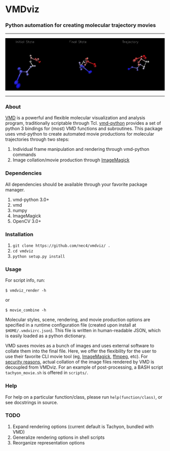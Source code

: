 # VMDviz
### Python automation for creating molecular trajectory movies 

---
<p align="center">
<img src='demo_1.gif' width=900px>
</p>

---

### About

[VMD](https://www.ks.uiuc.edu/Research/vmd/) is a powerful and flexible
molecular visualization and analysis program, traditionally scriptable through
Tcl.
[vmd-python](https://vmd.robinbetz.com/) provides a set of python 3 bindings
for (most) VMD functions and subroutines. This package uses vmd-python to create
automated movie productions for molecular trajectories through two steps:

1. Individual frame manipulation and rendering through vmd-python commands
2. Image collation/movie production through
[ImageMagick](https://imagemagick.org/index.php)

### Dependencies

All dependencies should be available through your favorite package manager.

1. vmd-python 3.0+
2. vmd
3. numpy
4. ImageMagick
5. OpenCV 3.0+

### Installation

1. `git clone https://github.com/nec4/vmdviz/ .`
2. `cd vmdviz`
3. `python setup.py install`

### Usage

For script info, run:

`$ vmdviz_render -h`

or

`$ movie_combine -h`

Molecular styles, scene, rendering, and movie production options are specified
in a runtime configuration file (created upon install at `$HOME/.vmdvizrc.json`).
This file is written in human-readable JSON, which is easily loaded as a python
dictionary. 

VMD saves movies as a bunch of images and uses external software to collate
them into the final file. Here, we offer the flexibility for the user to use
their favorite CLI movie tool (eg,
[ImageMagick](https://imagemagick.org/index.php), 
[ffmpeg](https://ffmpeg.org/), etc). For [security
reasons](https://www.kevinlondon.com/2015/07/26/dangerous-python-functions.html),
actual collation of the image files rendered by VMD is decoupled from VMDviz.
For an example of post-processing, a BASH script `tachyon_movie.sh` is offered in
`scripts/`.

### Help

For help on a particular function/class, please run `help(function/class)`, or
see docstrings in source.

### TODO

1. Expand rendering options (current default is Tachyon, bundled with VMD)
2. Generalize rendering options in shell scripts
3. Reorganize representation options 
